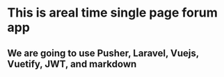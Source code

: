 # This is areal time single page forum app

## We are going to use Pusher, Laravel, Vuejs, Vuetify, JWT, and markdown
